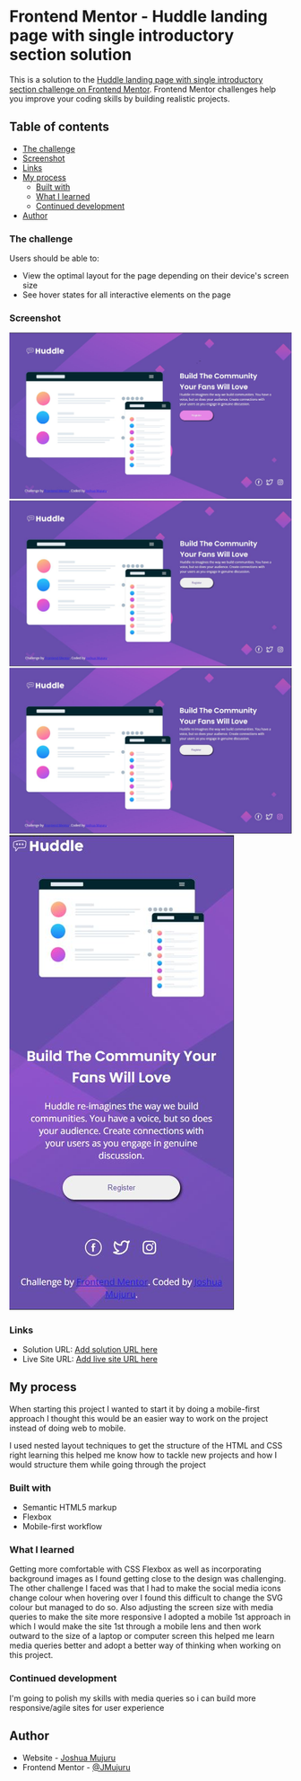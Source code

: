 # Frontend Mentor - Huddle landing page with single introductory section solution

This is a solution to the [Huddle landing page with single introductory section challenge on Frontend Mentor](https://www.frontendmentor.io/challenges/huddle-landing-page-with-a-single-introductory-section-B_2Wvxgi0). Frontend Mentor challenges help you improve your coding skills by building realistic projects. 

## Table of contents

  - [The challenge](#the-challenge)
  - [Screenshot](#screenshot)
  - [Links](#links)
- [My process](#my-process)
  - [Built with](#built-with)
  - [What I learned](#what-i-learned)
  - [Continued development](#continued-development)
- [Author](#author)

### The challenge

Users should be able to:

- View the optimal layout for the page depending on their device's screen size
- See hover states for all interactive elements on the page

### Screenshot

![](/design/my-desktop-active.jpg)
![](/design/my-desktop-screenshot.JPG)
![](/design/my-desktop-social-active.jpg)
![](/design/my-mobile-screenshot.JPG)

### Links

- Solution URL: [Add solution URL here](https://github.com/JMujuru/Huddle-landing-page.github.io)
- Live Site URL: [Add live site URL here](https://your-live-site-url.com)

## My process

When starting this project I wanted to start it by doing a mobile-first approach I thought this would be an easier way to work on the project instead of doing web to mobile. 

I used nested layout techniques to get the structure of the HTML and CSS right learning this helped me know how to tackle new projects and how I would structure them while going through the project 


### Built with

- Semantic HTML5 markup
- Flexbox
- Mobile-first workflow

### What I learned

Getting more comfortable with CSS Flexbox as well as incorporating background images as I found getting close to the design was challenging. The other challenge I faced was that I had to make the social media icons change colour when hovering over I found this difficult to change the SVG colour but managed to do so. Also adjusting the screen size with media queries to make the site more responsive I adopted a mobile 1st approach in which I would make the site 1st through a mobile lens and then work outward to the size of a laptop or computer screen this helped me learn media queries better and adopt a better way of thinking when working on this project.


### Continued development 
I'm going to polish my skills with media queries so i can build more responsive/agile sites for user experience 

## Author

- Website - [Joshua Mujuru](#)
- Frontend Mentor - [@JMujuru](https://www.frontendmentor.io/profile/JMujuru)
